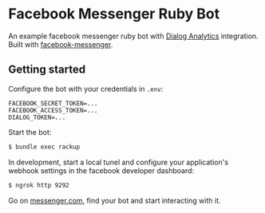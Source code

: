 # Facebook Messenger Ruby Bot

An example facebook messenger ruby bot with [Dialog Analytics](https://dialoganalytics.com) integration. Built with [facebook-messenger](https://github.com/hyperoslo/facebook-messenger).


## Getting started

Configure the bot with your credentials in `.env`:

```
FACEBOOK_SECRET_TOKEN=...
FACEBOOK_ACCESS_TOKEN=...
DIALOG_TOKEN=...
```

Start the bot:

```bash
$ bundle exec rackup
```

In development, start a local tunel and configure your application's webhook settings in the facebook developer dashboard:

```bash
$ ngrok http 9292
```


Go on [messenger.com](https://www.messenger.com), find your bot and start interacting with it.
